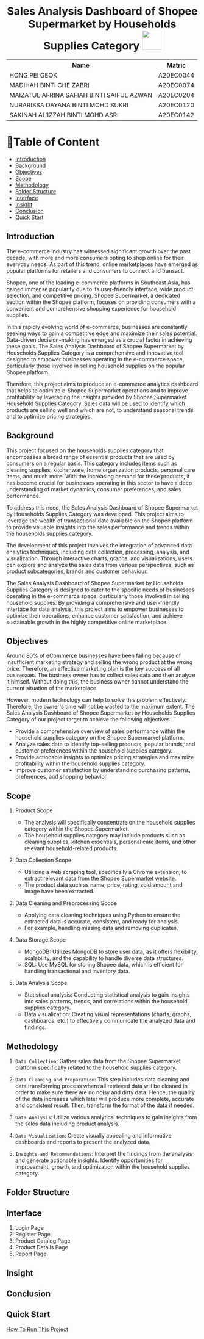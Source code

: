 <h1 align='center'> 
  Sales Analysis Dashboard of Shopee Supermarket by Households Supplies Category <img height='50px' width='50px' src='https://user-images.githubusercontent.com/120556342/228145762-83c369fc-a6b8-49da-a2be-fd31b7f280c3.png'>
</h1>

<table align=center>
  <tr>
    <th>Name</th>
    <th>Matric</th>
  </tr>
  <tr>
    <td>HONG PEI GEOK</td>
    <td>A20EC0044</td>
  </tr>
  <tr>
    <td>MADIHAH BINTI CHE ZABRI</td>
    <td>A20EC0074</td>
  </tr>
    <tr>
    <td>MAIZATUL AFRINA SAFIAH BINTI SAIFUL AZWAN</td>
    <td>A20EC0204</td>
  </tr>
    <tr>
    <td>NURARISSA DAYANA BINTI MOHD SUKRI</td>
    <td>A20EC0120</td>
  </tr>
  <tr>
    <td>SAKINAH AL'IZZAH BINTI MOHD ASRI</td>
    <td>A20EC0142</td>
  </tr>
</table>

# 📝Table of Content
- [Introduction](#introduction)
- [Background](#️background)
- [Objectives](#objectives)
- [Scope](#️scope)
- [Methodology](#️methodology)
- [Folder Structure](#️folder-structure)
- [Interface](#️interface)
- [Insight](#️insight)
- [Conclusion](#️conclusion)
- [Quick Start](#️quick-start)

## Introduction

The e-commerce industry has witnessed significant growth over the past decade, with more and more consumers opting to shop online for their everyday needs. As part of this trend, online marketplaces have emerged as popular platforms for retailers and consumers to connect and transact.

Shopee, one of the leading e-commerce platforms in Southeast Asia, has gained immense popularity due to its user-friendly interface, wide product selection, and competitive pricing. Shopee Supermarket, a dedicated section within the Shopee platform, focuses on providing consumers with a convenient and comprehensive shopping experience for household supplies.

In this rapidly evolving world of e-commerce, businesses are constantly seeking ways to gain a competitive edge and maximize their sales potential. Data-driven decision-making has emerged as a crucial factor in achieving these goals. The Sales Analysis Dashboard of Shopee Supermarket by Households Supplies Category is a comprehensive and innovative tool designed to empower businesses operating in the e-commerce space, particularly those involved in selling household supplies on the popular Shopee platform.

Therefore, this project aims to produce an e-commerce analytics dashboard that helps to optimize e-Shopee Supermarket operations and to improve profitability by leveraging the insights provided by Shopee Supermarket Household Supplies Category. Sales data will be used to identify which products are selling well and which are not, to understand seasonal trends and to optimize pricing strategies.

## Background

This project focused on the households supplies category that encompasses a broad range of essential products that are used by consumers on a regular basis. This category includes items such as cleaning supplies, kitchenware, home organization products, personal care items, and much more. With the increasing demand for these products, it has become crucial for businesses operating in this sector to have a deep understanding of market dynamics, consumer preferences, and sales performance.

To address this need, the Sales Analysis Dashboard of Shopee Supermarket by Households Supplies Category was developed. This project aims to leverage the wealth of transactional data available on the Shopee platform to provide valuable insights into the sales performance and trends within the households supplies category.

The development of this project involves the integration of advanced data analytics techniques, including data collection, processing, analysis, and visualization. Through interactive charts, graphs, and visualizations, users can explore and analyze the sales data from various perspectives, such as product subcategories, brands and customer behaviour.

The Sales Analysis Dashboard of Shopee Supermarket by Households Supplies Category is designed to cater to the specific needs of businesses operating in the e-commerce space, particularly those involved in selling household supplies. By providing a comprehensive and user-friendly interface for data analysis, this project aims to empower businesses to optimize their operations, enhance customer satisfaction, and achieve sustainable growth in the highly competitive online marketplace.

## Objectives

Around 80% of eCommerce businesses have been failing because of insufficient marketing strategy and selling the wrong product at the wrong price. Therefore, an effective marketing plan is the key success of all businesses. The business owner has to collect sales data and then analyze it himself. Without doing this, the business owner cannot understand the current situation of the marketplace.

However, modern technology can help to solve this problem effectively. Therefore, the owner's time will not be wasted to the maximum extent. The Sales Analysis Dashboard of Shopee Supermarket by Households Supplies Category of our project target to achieve the following objectives.
- Provide a comprehensive overview of sales performance within the household supplies category on the Shopee Supermarket platform.
- Analyze sales data to identify top-selling products, popular brands, and customer preferences within the household supplies category.
- Provide actionable insights to optimize pricing strategies and maximize profitability within the household supplies category.
- Improve customer satisfaction by understanding purchasing patterns, preferences, and shopping behavior.

## Scope

1. Product Scope
   - The analysis will specifically concentrate on the household supplies category within the Shopee Supermarket.
   - The household supplies category may include products such as cleaning supplies, kitchen essentials, personal care items, and other relevant household-related products.

2. Data Collection Scope
   - Utilizing a web scraping tool, specifically a Chrome extension, to extract relevant data from the Shopee Supermarket website.
   - The product data such as name, price, rating, sold amount and image have been extracted.

3. Data Cleaning and Preprocessing Scope
   - Applying data cleaning techniques using Python to ensure the extracted data is accurate, consistent, and ready for analysis.
   - For example, handling missing data and removing duplicates.

4. Data Storage Scope
   - MongoDB: Utilizes MongoDB to store user data, as it offers flexibility, scalability, and the capability to handle diverse data structures.
   - SQL: Use MySQL for storing Shopee data, which is efficient for handling transactional and inventory data.

5. Data Analysis Scope
   - Statistical analysis: Conducting statistical analysis to gain insights into sales patterns, trends, and correlations within the household supplies category.
   - Data visualization: Creating visual representations (charts, graphs, dashboards, etc.) to effectively communicate the analyzed data and findings.


## Methodology

1. ``Data Collection``: Gather sales data from the Shopee Supermarket platform specifically related to the household supplies category.

2. ``Data Cleaning and Preparation``: This step includes data cleaning and data transforming process where all retrieved data will be cleaned in order to make sure there are no noisy and dirty data. Hence, the quality of the data increases which later will produce more complete, accurate and consistent result. Then, transform the format of the data if needed.

3. ``Data Analysis``: Utilize various analytical techniques to gain insights from the sales data including product analysis.

4. ``Data Visualization``: Create visually appealing and informative dashboards and reports to present the analyzed data. 

5. ``Insights and Recommendations``: Interpret the findings from the analysis and generate actionable insights. Identify opportunities for improvement, growth, and optimization within the household supplies category.

## Folder Structure

## Interface
1. Login Page
2. Register Page
3. Product Catalog Page
4. Product Details Page
5. Report Page

## Insight

## Conclusion


## Quick Start
[How To Run This Project](https://github.com/drshahizan/special-topic-data-engineering/blob/main/project/submission/Regex/regex/README.md)


